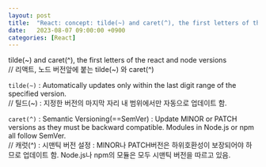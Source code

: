 ```yaml
---
layout: post
title:  "React: concept: tilde(~) and caret(^), the first letters of the react and node versions"
date:   2023-08-07 09:00:00 +0900
categories: [React]
---
```


tilde(~) and caret(^), the first letters of the react and node versions   
// 리액트, 노드 버전앞에 붙는 tilde(~) 와 caret(^)   
   
`tilde(~)` : Automatically updates only within the last digit range of the specified version.   
// 틸드(~) : 지정한 버전의 마지막 자리 내 범위에서만 자동으로 업데이트 함.   
   
`caret(^)` : Semantic Versioning(==SemVer) : Update MINOR or PATCH versions as they must be backward compatible. Modules in Node.js or npm all follow SemVer.   
// 캐럿(^) : 시맨틱 버전 설정 : MINOR나 PATCH버전은 하위호환성이 보장되어야 하므로 업데이트 함. Node.js나 npm의 모듈은 모두 시맨틱 버전을 따르고 있음.   
